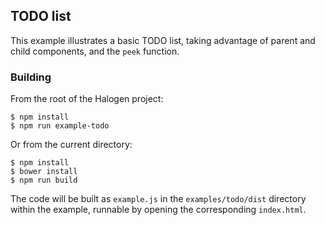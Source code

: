 ## TODO list

This example illustrates a basic TODO list, taking advantage of parent and child components, and the `peek` function.

### Building

From the root of the Halogen project:

```
$ npm install
$ npm run example-todo
```

Or from the current directory:

```
$ npm install
$ bower install
$ npm run build
```

The code will be built as `example.js` in the `examples/todo/dist` directory within the example, runnable by opening the corresponding `index.html`.
